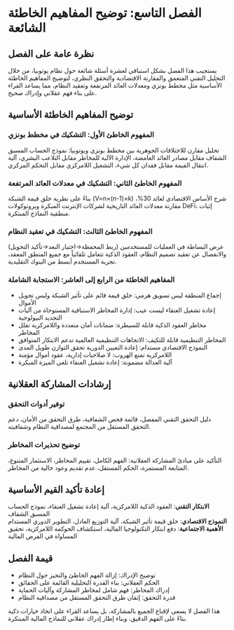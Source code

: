 # الفصل التاسع: توضيح المفاهيم الخاطئة الشائعة

## نظرة عامة على الفصل

يستجيب هذا الفصل بشكل استباقي لعشرة أسئلة شائعة حول نظام يوتوبيا، من خلال التحليل التقني المتعمق والمقارنة الاقتصادية والتحقق النظري، لتوضيح المفاهيم الخاطئة الأساسية مثل مخطط بونزي ومعدلات العائد المرتفعة وتعقيد النظام، مما يساعد القراء على بناء فهم عقلاني وإدراك صحيح.

## توضيح المفاهيم الخاطئة الأساسية

### المفهوم الخاطئ الأول: التشكيك في مخطط بونزي

تحليل مقارن للاختلافات الجوهرية بين مخطط بونزي ويوتوبيا: نموذج الحساب المسبق الشفاف مقابل مصادر العائد الغامضة، الإدارة الآلية للمخاطر مقابل التلاعب البشري، آلية انتقال القيمة مقابل فقدان كل شيء، التشغيل اللامركزي مقابل التحكم المركزي.

### المفهوم الخاطئ الثاني: التشكيك في معدلات العائد المرتفعة

بناءً على نظرية خلق قيمة الشبكة (V=n×(n-1)×k) شرح الأساس الاقتصادي لعائد 30%، مقارنة معدلات العائد التاريخية لشركات الإنترنت المبكرة وبروتوكولات DeFi، إثبات منطقية النماذج المبتكرة.

### المفهوم الخاطئ الثالث: التشكيك في تعقيد النظام

عرض البساطة في العمليات للمستخدمين (ربط المحفظة→اختيار البعد→تأكيد التحويل) والانفصال عن تعقيد تصميم النظام، العقود الذكية تتعامل تلقائياً مع جميع المنطق المعقد، تجربة المستخدم أبسط من البنوك التقليدية.

### المفاهيم الخاطئة من الرابع إلى العاشر: الاستجابة الشاملة

- إجماع المنطقة ليس تسويق هرمي: خلق قيمة قائم على تأثير الشبكة وليس تحويل الأموال
- إعادة تشغيل العنقاء ليست عيب: إدارة المخاطر الاستباقية المستوحاة من آليات التجديد البيولوجية
- مخاطر العقود الذكية قابلة للسيطرة: ضمانات أمان متعددة واللامركزية تقلل المخاطر
- المخاطر التنظيمية قابلة للتكيف: الاتجاهات التنظيمية العالمية تدعم الابتكار المتوافق
- النموذج الاقتصادي مستدام: إعادة التعيين الدورية تحقق التوازن طويل المدى
- اللامركزية تمنع الهروب: لا صلاحيات إدارية، عقود أموال مؤمنة
- آلية العدالة مضمونة: إعادة تشغيل العنقاء تلغي الميزة المبكرة

## إرشادات المشاركة العقلانية

### توفير أدوات التحقق

دليل التحقق التقني المفصل، قائمة فحص الشفافية، طرق التحقق من الأمان، دعم التحقق المستقل من المجتمع لمصداقية النظام وشفافيته.

### توضيح تحذيرات المخاطر

التأكيد على مبادئ المشاركة العقلانية: الفهم الكامل، تقييم المخاطر، الاستثمار المتنوع، المتابعة المستمرة، الحكم المستقل، عدم تقديم وعود خالية من المخاطر.

## إعادة تأكيد القيم الأساسية

**الابتكار التقني**: العقود الذكية اللامركزية، آلية إعادة تشغيل العنقاء، نموذج الحساب المسبق الشفاف  
**النموذج الاقتصادي**: خلق قيمة تأثير الشبكة، آلية التوزيع العادل، التطوير الدوري المستدام  
**الأهمية الاجتماعية**: دفع ابتكار التكنولوجيا المالية، استكشاف الحوكمة اللامركزية، تحقيق المساواة في الفرص المالية

## قيمة الفصل

- توضيح الإدراك: إزالة الفهم الخاطئ والتحيز حول النظام
- الحكم العقلاني: بناء القدرة التحليلية القائمة على الحقائق
- إدراك المخاطر: فهم شامل لمخاطر المشاركة وآليات الحماية
- قدرة التحقق: إتقان طرق التحقق المستقل من مصداقية النظام

هذا الفصل لا يسعى لإقناع الجميع بالمشاركة، بل يساعد القراء على اتخاذ خيارات ذكية بناءً على الفهم الدقيق، وبناء إطار إدراك عقلاني للنماذج المالية المبتكرة.